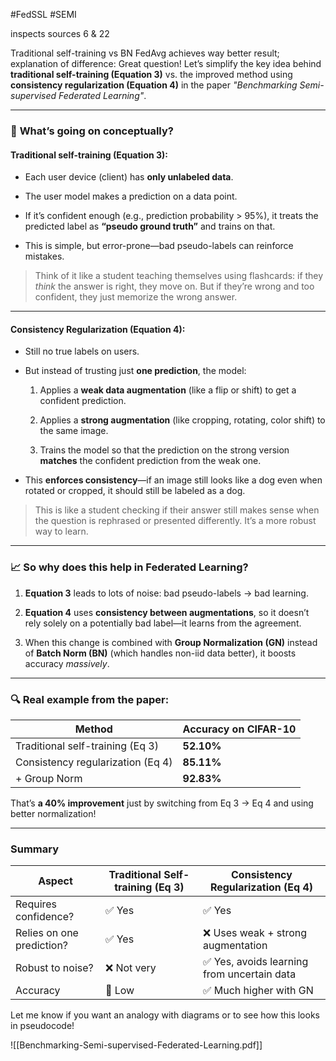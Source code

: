 #FedSSL #SEMI

inspects sources 6 & 22

Traditional self-training vs BN FedAvg achieves way better result; explanation of difference:
Great question! Let’s simplify the key idea behind **traditional self-training (Equation 3)** vs. the improved method using **consistency regularization (Equation 4)** in the paper _"Benchmarking Semi-supervised Federated Learning"_.

---

### 🧠 **What’s going on conceptually?**

#### **Traditional self-training (Equation 3):**

- Each user device (client) has **only unlabeled data**.
    
- The user model makes a prediction on a data point.
    
- If it’s confident enough (e.g., prediction probability > 95%), it treats the predicted label as **“pseudo ground truth”** and trains on that.
    
- This is simple, but error-prone—bad pseudo-labels can reinforce mistakes.
    

> Think of it like a student teaching themselves using flashcards: if they _think_ the answer is right, they move on. But if they’re wrong and too confident, they just memorize the wrong answer.

---

#### **Consistency Regularization (Equation 4):**

- Still no true labels on users.
    
- But instead of trusting just **one prediction**, the model:
    
    1. Applies a **weak data augmentation** (like a flip or shift) to get a confident prediction.
        
    2. Applies a **strong augmentation** (like cropping, rotating, color shift) to the same image.
        
    3. Trains the model so that the prediction on the strong version **matches** the confident prediction from the weak one.
        
- This **enforces consistency**—if an image still looks like a dog even when rotated or cropped, it should still be labeled as a dog.
    

> This is like a student checking if their answer still makes sense when the question is rephrased or presented differently. It’s a more robust way to learn.

---

### 📈 **So why does this help in Federated Learning?**

1. **Equation 3** leads to lots of noise: bad pseudo-labels → bad learning.
    
2. **Equation 4** uses **consistency between augmentations**, so it doesn’t rely solely on a potentially bad label—it learns from the agreement.
    
3. When this change is combined with **Group Normalization (GN)** instead of **Batch Norm (BN)** (which handles non-iid data better), it boosts accuracy _massively_.
    

---

### 🔍 Real example from the paper:

|Method|Accuracy on CIFAR-10|
|---|---|
|Traditional self-training (Eq 3)|**52.10%**|
|Consistency regularization (Eq 4)|**85.11%**|
|+ Group Norm|**92.83%**|

That’s **a 40% improvement** just by switching from Eq 3 → Eq 4 and using better normalization!

---

### Summary

|Aspect|Traditional Self-training (Eq 3)|Consistency Regularization (Eq 4)|
|---|---|---|
|Requires confidence?|✅ Yes|✅ Yes|
|Relies on one prediction?|✅ Yes|❌ Uses weak + strong augmentation|
|Robust to noise?|❌ Not very|✅ Yes, avoids learning from uncertain data|
|Accuracy|🚫 Low|✅ Much higher with GN|

Let me know if you want an analogy with diagrams or to see how this looks in pseudocode!

![[Benchmarking-Semi-supervised-Federated-Learning.pdf]]